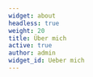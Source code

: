 ```yaml
---
widget: about
headless: true
weight: 20
title: Über mich
active: true
author: admin
widget_id: Ueber mich
---
```

